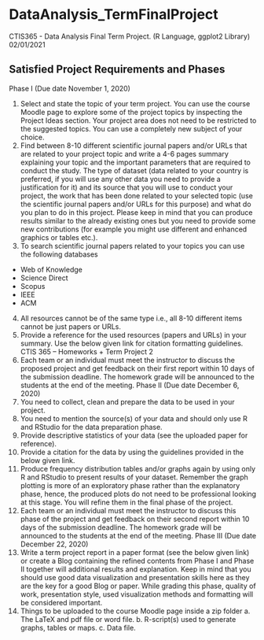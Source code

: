 # DataAnalysis_TermFinalProject
CTIS365 - Data Analysis Final Term Project. (R Language, ggplot2 Library) 02/01/2021

## Satisfied Project Requirements and Phases
Phase I (Due date November 1, 2020)
1. Select and state the topic of your term project. You can use the course Moodle page to explore
some of the project topics by inspecting the Project Ideas section. Your project area does not need
to be restricted to the suggested topics. You can use a completely new subject of your choice.
2. Find between 8-10 different scientific journal papers and/or URLs that are related to your project
topic and write a 4-6 pages summary explaining your topic and the important parameters that are
required to conduct the study. The type of dataset (data related to your country is preferred, if
you will use any other data you need to provide a justification for it) and its source that you will
use to conduct your project, the work that has been done related to your selected topic (use the
scientific journal papers and/or URLs for this purpose) and what do you plan to do in this project.
Please keep in mind that you can produce results similar to the already existing ones but you need
to provide some new contributions (for example you might use different and enhanced graphics
or tables etc.).
3. To search scientific journal papers related to your topics you can use the following databases
- Web of Knowledge
- Science Direct
- Scopus
- IEEE
- ACM
4. All resources cannot be of the same type i.e., all 8-10 different items cannot be just papers or URLs.
5. Provide a reference for the used resources (papers and URLs) in your summary. Use the below
given link for citation formatting guidelines.
CTIS 365 – Homeworks + Term Project 2
6. Each team or an individual must meet the instructor to discuss the proposed project and get
feedback on their first report within 10 days of the submission deadline. The homework grade will
be announced to the students at the end of the meeting.
Phase II (Due date December 6, 2020)
1. You need to collect, clean and prepare the data to be used in your project.
2. You need to mention the source(s) of your data and should only use R and RStudio for the data
preparation phase.
3. Provide descriptive statistics of your data (see the uploaded paper for reference).
4. Provide a citation for the data by using the guidelines provided in the below given link.
5. Produce frequency distribution tables and/or graphs again by using only R and RStudio to present
results of your dataset. Remember the graph plotting is more of an exploratory phase rather than
the explanatory phase, hence, the produced plots do not need to be professional looking at this
stage. You will refine them in the final phase of the project.
6. Each team or an individual must meet the instructor to discuss this phase of the project and get
feedback on their second report within 10 days of the submission deadline. The homework grade
will be announced to the students at the end of the meeting.
Phase III (Due date December 22, 2020)
1. Write a term project report in a paper format (see the below given link) or create a Blog containing
the refined contents from Phase I and Phase II together will additional results and explanation. Keep
in mind that you should use good data visualization and presentation skills here as they are the key
for a good Blog or paper. While grading this phase, quality of work, presentation style, used
visualization methods and formatting will be considered important.
2. Things to be uploaded to the course Moodle page inside a zip folder
a. The LaTeX and pdf file or word file.
b. R-script(s) used to generate graphs, tables or maps.
c. Data file.
